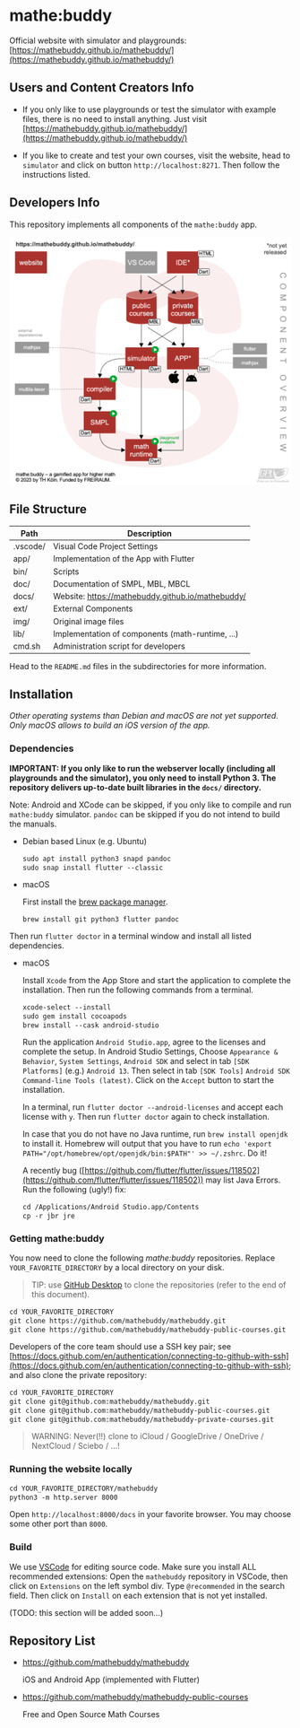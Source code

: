 # mathe:buddy

Official website with simulator and playgrounds: [https://mathebuddy.github.io/mathebuddy/](https://mathebuddy.github.io/mathebuddy/)

## Users and Content Creators Info

- If you only like to use playgrounds or test the simulator with example files, there is no need to install anything. Just visit [https://mathebuddy.github.io/mathebuddy/](https://mathebuddy.github.io/mathebuddy/)

- If you like to create and test your own courses, visit the website, head to `simulator` and click on button `http://localhost:8271`. Then follow the instructions listed.

## Developers Info

This repository implements all components of the `mathe:buddy` app.

<!-- for the iOS App Store and Google Playground.-->

![](img/mathebuddy-comp-diag.png)

## File Structure

| Path     | Description                                       |
| -------- | ------------------------------------------------- |
| .vscode/ | Visual Code Project Settings                      |
| app/     | Implementation of the App with Flutter            |
| bin/     | Scripts                                           |
| doc/     | Documentation of SMPL, MBL, MBCL                  |
| docs/    | Website: https://mathebuddy.github.io/mathebuddy/ |
| ext/     | External Components                               |
| img/     | Original image files                              |
| lib/     | Implementation of components (math-runtime, ...)  |
| cmd.sh   | Administration script for developers              |

Head to the `README.md` files in the subdirectories for more information.

## Installation

_Other operating systems than Debian and macOS are not yet supported. Only macOS allows to build an iOS version of the app._

### Dependencies

**IMPORTANT: If you only like to run the webserver locally (including all playgrounds and the simulator), you only need to install Python 3. The repository delivers up-to-date built libraries in the `docs/` directory.**

<!-- TODO: android SDK, XCode, ... -->

Note: Android and XCode can be skipped, if you only like to compile and run `mathe:buddy` simulator. `pandoc` can be skipped if you do not intend to build the manuals.

- Debian based Linux (e.g. Ubuntu)

  ```
  sudo apt install python3 snapd pandoc
  sudo snap install flutter --classic
  ```

- macOS

  First install the [brew package manager](https://brew.sh).

  ```
  brew install git python3 flutter pandoc
  ```

Then run `flutter doctor` in a terminal window and install all listed dependencies.

- macOS

  Install `Xcode` from the App Store and start the application to complete the installation.
  Then run the following commands from a terminal.

  ```
  xcode-select --install
  sudo gem install cocoapods
  brew install --cask android-studio
  ```

  Run the application `Android Studio.app`, agree to the licenses and complete the setup.
  In Android Studio Settings, Choose `Appearance & Behavior`, `System Settings`, `Android SDK` and select in tab `[SDK Platforms]` (e.g.) `Android 13`. Then select in tab `[SDK Tools]` `Android SDK Command-line Tools (latest)`. Click on the `Accept` button to start the installation.

  In a terminal, run `flutter doctor --android-licenses` and accept each license with `y`. Then run `flutter doctor` again to check installation.

  In case that you do not have no Java runtime, run `brew install openjdk` to install it. Homebrew will output that you have to run `echo 'export PATH="/opt/homebrew/opt/openjdk/bin:$PATH"' >> ~/.zshrc`. Do it!

  A recently bug ([https://github.com/flutter/flutter/issues/118502](https://github.com/flutter/flutter/issues/118502)) may list Java Errors. Run the following (ugly!) fix:

  ```
  cd /Applications/Android Studio.app/Contents
  cp -r jbr jre
  ```

  <!-- In case of Java Errors, run `export JAVA_HOME=/Applications/Android\ Studio.app/Contents/jbr/Contents/Home` and then run `flutter doctor` again.-->

### Getting mathe:buddy

You now need to clone the following _mathe:buddy_ repositories. Replace `YOUR_FAVORITE_DIRECTORY` by a local directory on your disk.

> TIP: use [GitHub Desktop](https://desktop.github.com) to clone the repositories (refer to the end of this document).

```
cd YOUR_FAVORITE_DIRECTORY
git clone https://github.com/mathebuddy/mathebuddy.git
git clone https://github.com/mathebuddy/mathebuddy-public-courses.git
```

Developers of the core team should use a SSH key pair; see
[https://docs.github.com/en/authentication/connecting-to-github-with-ssh](https://docs.github.com/en/authentication/connecting-to-github-with-ssh); and also clone the private repository:

```
cd YOUR_FAVORITE_DIRECTORY
git clone git@github.com:mathebuddy/mathebuddy.git
git clone git@github.com:mathebuddy/mathebuddy-public-courses.git
git clone git@github.com:mathebuddy/mathebuddy-private-courses.git
```

> WARNING: Never(!!) clone to iCloud / GoogleDrive / OneDrive / NextCloud / Sciebo / ...!

### Running the website locally

```
cd YOUR_FAVORITE_DIRECTORY/mathebuddy
python3 -m http.server 8000
```

Open `http://localhost:8000/docs` in your favorite browser. You may choose some other port than `8000`.

### Build

We use [VSCode](https://code.visualstudio.com) for editing source code.
Make sure you install ALL recommended extensions: Open the `mathebuddy` repository in VSCode, then click on `Extensions` on the left symbol div. Type `@recommended` in the search field. Then click on `Install` on each extension that is not yet installed.

(TODO: this section will be added soon...)

## Repository List

<!--List of all repositories
Also consider the other repositories of this GitHub account. You will find a list below.-->

- https://github.com/mathebuddy/mathebuddy

  iOS and Android App (implemented with Flutter)

- https://github.com/mathebuddy/mathebuddy-public-courses

  Free and Open Source Math Courses

<!--
- https://github.com/mathebuddy/mathebuddy-downloads

  Downloadable toolchains and data for the mathe:buddy app (e.g. VSCode Plugins)

- https://github.com/mathebuddy/mathebuddy-compiler

  Course Description Language Compiler (converts human-readable course definitions into a machine-oriented language)

- https://github.com/mathebuddy/mathebuddy-smpl

  Simple Math Programming Language (SMPL) for the Web (used to create random math questions)

- https://github.com/mathebuddy/mathebuddy-simulator

  Course Simulator with Debugging Features (used in the web IDE and the VSCode plugins)

- https://github.com/mathebuddy/mathebuddy-math-runtime

  Simple Math Runtime for the App (partly based on SMPL)

- https://github.com/mathebuddy/mathebuddy-ide

  Web Editor to compose Courses for the App

- https://github.com/mathebuddy/mathebuddy-vscode-lang-ext

  Language Extension for Visual Studio Code (syntax and semantical highlighting)

- https://github.com/mathebuddy/mathebuddy-vscode-sim-ext

  Simulator Extension for Visual Studio Code (simulation)

- https://github.com/mathebuddy/mathebuddy-website

  Website for the MatheBuddy App (https://app.f07-its.fh-koeln.de)
-->
